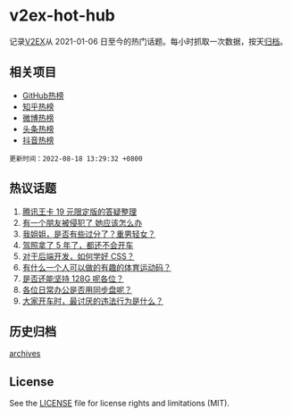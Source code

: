 # v2ex-hot-hub

 记录[V2EX](https://www.v2ex.com/)从 2021-01-06 日至今的热门话题。每小时抓取一次数据，按天[归档](archives)。
 
 ## 相关项目

- [GitHub热榜](https://github.com/snaildev/github-hot-hub)
- [知乎热榜](https://github.com/snaildev/zhihu-hot-hub)
- [微博热榜](https://github.com/snaildev/weibo-hot-hub)
- [头条热榜](https://github.com/snaildev/toutiao-hot-hub)
- [抖音热榜](https://github.com/snaildev/douyin-hot-hub)


 `更新时间：2022-08-18 13:29:32 +0800`

## 热议话题

1. [腾讯王卡 19 元限定版的答疑整理](https://www.v2ex.com/t/873618)
1. [有一个朋友被侵犯了 她应该怎么办](https://www.v2ex.com/t/873508)
1. [我姐姐，是否有些过分了？重男轻女？](https://www.v2ex.com/t/873482)
1. [驾照拿了 5 年了，都还不会开车](https://www.v2ex.com/t/873495)
1. [对于后端开发，如何学好 CSS？](https://www.v2ex.com/t/873641)
1. [有什么一个人可以做的有趣的体育运动码？](https://www.v2ex.com/t/873538)
1. [是否还能坚持 128G 呢各位？](https://www.v2ex.com/t/873671)
1. [各位日常办公是否用同步盘呢？](https://www.v2ex.com/t/873453)
1. [大家开车时，最讨厌的违法行为是什么？](https://www.v2ex.com/t/873660)

## 历史归档

[archives](archives)

## License

See the [LICENSE](LICENSE) file for license rights and limitations (MIT).
